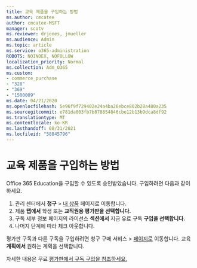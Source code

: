 ```yaml
---
title: 교육 제품을 구입하는 방법
ms.author: cmcatee
author: cmcatee-MSFT
manager: scotv
ms.reviewer: drjones, jmueller
ms.audience: Admin
ms.topic: article
ms.service: o365-administration
ROBOTS: NOINDEX, NOFOLLOW
localization_priority: Normal
ms.collection: Adm_O365
ms.custom:
- commerce_purchase
- "328"
- "369"
- "1500009"
ms.date: 04/21/2020
ms.openlocfilehash: 5e96f9f729402e24a4ba26ebce802b28a480a235
ms.sourcegitcommit: e781da003fb7b878854846cbe12b13b9dca8df92
ms.translationtype: MT
ms.contentlocale: ko-KR
ms.lasthandoff: 08/31/2021
ms.locfileid: "58845796"
---
```

# <a name="how-to-purchase-an-education-offer"></a>교육 제품을 구입하는 방법

Office 365 Education을 구입할 수 있도록 승인받았습니다. 구입하려면 다음과 같이 하세요.
  
1. 관리 센터에서 **청구** \> [내 상품](https://go.microsoft.com/fwlink/p/?linkid=842054) 페이지로 이동합니다.
2. 제품 **탭에서** 학생 또는 **교직원용 평가판을 선택합니다.**
3. 구독 세부 정보 페이지의 라이선스 **섹션에서** 지금 유료 구독 **구입을 선택합니다.**
4. 나머지 단계에 따라 체크 아웃합니다.

평가판 구독과 다른 구독을 구입하려면 청구  구매 서비스 \> [페이지로](https://go.microsoft.com/fwlink/p/?linkid=868433) 이동합니다. 교육 **계획에서** 원하는 계획을 선택합니다.

자세한 내용은 무료 [평가판에서 구독 구입을 참조하세요.](https://docs.microsoft.com/microsoft-365/commerce/try-or-buy-microsoft-365#buy-a-subscription-from-your-free-trial)